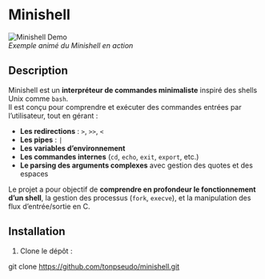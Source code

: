 # Minishell

![Minishell Demo](https://github.com/user-attachments/assets/f47fce82-81af-4d6e-8dce-167a87d76238)  
*Exemple animé du Minishell en action*

## Description
Minishell est un **interpréteur de commandes minimaliste** inspiré des shells Unix comme `bash`.  
Il est conçu pour comprendre et exécuter des commandes entrées par l’utilisateur, tout en gérant :

- **Les redirections** : `>`, `>>`, `<`  
- **Les pipes** : `|`  
- **Les variables d’environnement**  
- **Les commandes internes** (`cd`, `echo`, `exit`, `export`, etc.)  
- **Le parsing des arguments complexes** avec gestion des quotes et des espaces  

Le projet a pour objectif de **comprendre en profondeur le fonctionnement d’un shell**, la gestion des processus (`fork`, `execve`), et la manipulation des flux d’entrée/sortie en C.

## Installation
1. Clone le dépôt :
   
git clone https://github.com/tonpseudo/minishell.git
